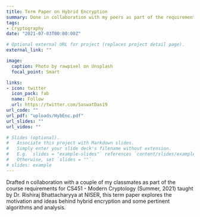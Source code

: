```yaml
---
title: Term Paper on Hybrid Encryption
summary: Done in collaboration with my peers as part of the requirements for CS451 - Modern Cryptology (Summer, 2021).
tags:
- Cryptography
date: "2021-07-03T00:00:00Z"

# Optional external URL for project (replaces project detail page).
external_link: ""

image:
  caption: Photo by rawpixel on Unsplash
  focal_point: Smart

links:
- icon: twitter
  icon_pack: fab
  name: Follow
  url: https://twitter.com/SaswatDas19
url_code: ""
url_pdf: "uploads/HybEnc.pdf"
url_slides: ""
url_video: ""

# Slides (optional).
#   Associate this project with Markdown slides.
#   Simply enter your slide deck's filename without extension.
#   E.g. `slides = "example-slides"` references `content/slides/example-slides.md`.
#   Otherwise, set `slides = ""`.
# slides: example
---
```


Drafted n collaboration with a couple of my classmates as part of the course requirements for CS451 - Modern Cryptology (Summer, 2021) taught by Dr. Rishiraj Bhattacharyya at NISER, this term paper explores the motivation and ideas behind hybrid encryption and some pertinent algorithms and analysis.

